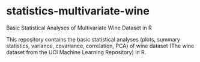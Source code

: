 # statistics-multivariate-wine
Basic Statistical Analyses of Multivariate Wine Dataset in R

This repository contains the basic statistical analyses (plots, summary statistics, variance, covariance, correlation, PCA) of wine dataset (The wine dataset from the UCI Machine Learning Repository) in R.
